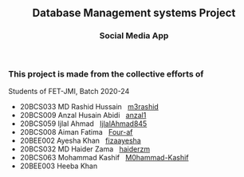 <h2 align="center">Database Management systems Project</h2>
<h3 align="center">Social Media App</h3>

<br>

### This project is made from the collective efforts of

Students of FET-JMI, Batch 2020-24

- 20BCS033 MD Rashid Hussain &nbsp; [m3rashid](https://github.com/m3rashid/)
- 20BCS009 Anzal Husain Abidi &nbsp; [anzal1](https://github.com/anzal1/)
- 20BCS059 Ijlal Ahmad &nbsp; [IjlalAhmad845](https://github.com/IjlalAhmad845)
- 20BCS008 Aiman Fatima &nbsp; [Four-af](https://github.com/Four-af)
- 20BEE002 Ayesha Khan &nbsp; [fizaayesha](https://github.com/fizaayesha)
- 20BCS032 MD Haider Zama &nbsp; [haiderzm](https://github.com/haiderzm)
- 20BCS063 Mohammad Kashif &nbsp; [M0hammad-Kashif](https://github.com/M0hammad-Kashif)
- 20BEE003 Heeba Khan &nbsp; []()
